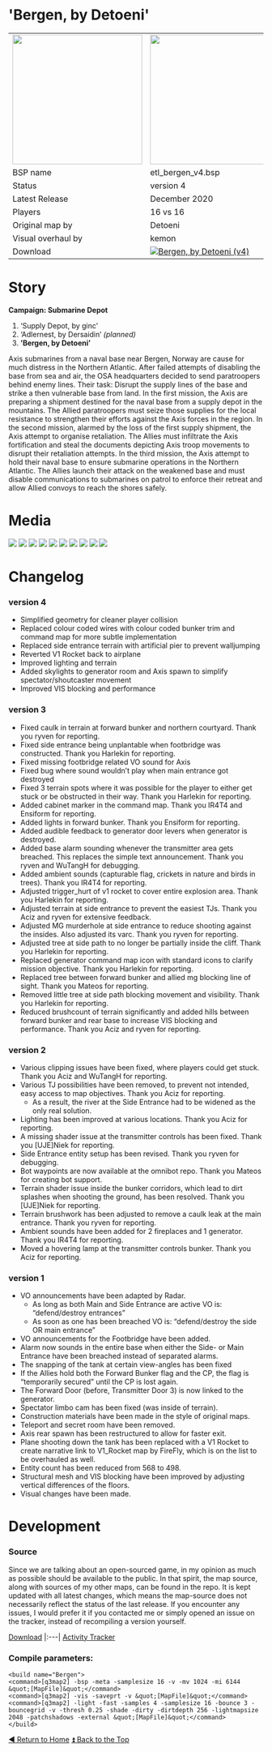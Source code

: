 'Bergen, by Detoeni'
==========

<table>
 <tr>
  <td><a href="https://i.imgur.com/EYA08uR.png"><img src="https://i.imgur.com/EYA08uR.png" width="256"/></a></td>
  <td><a href="https://i.imgur.com/nGTScDk.png"><img src="https://i.imgur.com/nGTScDk.png" width="256"/></a></td>
  <td rowspan="8"><b>Index:</b><br>
<a href="https://github.com/realkemon/home/blob/master/README.md#-cedric-aka-kemon">Home</a><br>
<ul>
 <li><a href="https://github.com/realkemon/home/blob/master/etl_bergen.md#story">Story</a></li>
 <li><a href="https://github.com/realkemon/home/blob/master/etl_bergen.md#media">Media</a></li>
 <li><a href="https://github.com/realkemon/home/blob/master/etl_bergen.md#changelog">Changelog</a></li>
 <ul>
  <li><a href="https://github.com/realkemon/home/blob/master/etl_bergen.md#version-4">version 4</a></li>
  <li><a href="https://github.com/realkemon/home/blob/master/etl_bergen.md#version-3">version 3</a></li>
  <li><a href="https://github.com/realkemon/home/blob/master/etl_bergen.md#version-2">version 2</a></li>
  <li><a href="https://github.com/realkemon/home/blob/master/etl_bergen.md#version-1">version 1</a></li>
 </ul>
 <li><a href="https://github.com/realkemon/home/blob/master/etl_bergen.md#development">Development</a></li>
 <ul>
  <li><a href="https://github.com/realkemon/home/blob/master/etl_bergen.md#specs">Specs</a></li>
  <li><a href="https://github.com/realkemon/home/blob/master/etl_bergen.md#source">Source</a></li>
  <li><a href="https://github.com/realkemon/home/blob/master/etl_bergen.md#compile-parameters">Compile Parameters</a></li>
 </ul></td>
 </tr>
 <tr>
  <td>BSP name</td>
  <td>etl_bergen_v4.bsp</td>
 </tr>
 <tr>
  <td>Status</td>
  <td>version 4</td>
 </tr>
 <tr> 
  <td>Latest Release</td>
  <td>December 2020</td>
 </tr>
 <tr>
  <td>Players</td>
  <td>16 vs 16</td>
 </tr>
 <tr>
  <td>Original map by</td>
  <td>Detoeni</td>
 </tr>
 <tr>
  <td>Visual overhaul by</td>
  <td>kemon</td>
 </tr>
 <tr>
  <td>Download</td>
  <td><a href="https://www.moddb.com/mods/etlegacy/addons/bergen-by-detoeni" title="Download Bergen, by Detoeni (v4) - Mod DB" target="_blank"><img src="https://button.moddb.com/download/medium/205558.png" alt="Bergen, by Detoeni (v4)" /></a></td>
 </tr>
</table>


Story
============

**Campaign: Submarine Depot**

1. ‘Supply Depot, by ginc’
2. ‘Adlernest, by Dersaidin’ *(planned)*
3. **’Bergen, by Detoeni’**

Axis submarines from a naval base near Bergen, Norway are cause for much distress in the Northern Atlantic. After failed attempts of disabling the base from sea and air, the OSA headquarters decided to send paratroopers behind enemy lines. Their task: Disrupt the supply lines of the base and strike a then vulnerable base from land. In the first mission, the Axis are preparing a shipment destined for the naval base from a supply depot in the mountains. The Allied paratroopers must seize those supplies for the local resistance to strengthen their efforts against the Axis forces in the region. In the second mission, alarmed by the loss of the first supply shipment, the Axis attempt to organise retaliation. The Allies must infiltrate the Axis fortification and steal the documents depicting Axis troop movements to disrupt their retaliation attempts. In the third mission, the Axis attempt to hold their naval base to ensure submarine operations in the Northern Atlantic. The Allies launch their attack on the weakened base and must disable communications to submarines on patrol to enforce their retreat and allow Allied convoys to reach the shores safely.


Media
============

<a href="https://i.imgur.com/gDswshJ.jpg"><img src="https://i.imgur.com/gDswshJ.jpg"></a>
<a href="https://i.imgur.com/lDwDWY8.jpg"><img src="https://i.imgur.com/lDwDWY8.jpg"></a>
<a href="https://i.imgur.com/PEBcWIA.jpg"><img src="https://i.imgur.com/PEBcWIA.jpg"></a>
<a href="https://i.imgur.com/1mdBOjR.jpg"><img src="https://i.imgur.com/1mdBOjR.jpg"></a>
<a href="https://i.imgur.com/z1MlwJD.jpg"><img src="https://i.imgur.com/z1MlwJD.jpg"></a>
<a href="https://i.imgur.com/Gm916Sl.jpg"><img src="https://i.imgur.com/Gm916Sl.jpg"></a>
<a href="https://i.imgur.com/6d9IUeX.jpg"><img src="https://i.imgur.com/6d9IUeX.jpg"></a>
<a href="https://i.imgur.com/7cHZFYw.jpg"><img src="https://i.imgur.com/7cHZFYw.jpg"></a>
<a href="https://i.imgur.com/AAmHJ2V.jpg"><img src="https://i.imgur.com/AAmHJ2V.jpg"></a>
<a href="https://i.imgur.com/UPs3uAH.jpg"><img src="https://i.imgur.com/UPs3uAH.jpg"></a>


Changelog
============

### version 4

* Simplified geometry for cleaner player collision
* Replaced colour coded wires with colour coded bunker trim and command map for more subtle implementation
* Replaced side entrance terrain with artificial pier to prevent walljumping
* Reverted V1 Rocket back to airplane
* Improved lighting and terrain
* Added skylights to generator room and Axis spawn to simplify spectator/shoutcaster movement
* Improved VIS blocking and performance

### version 3

* Fixed caulk in terrain at forward bunker and northern courtyard. Thank you ryven for reporting.
* Fixed side entrance being unplantable when footbridge was constructed. Thank you Harlekin for reporting.
* Fixed missing footbridge related VO sound for Axis
* Fixed bug where sound wouldn’t play when main entrance got destroyed
* Fixed 3 terrain spots where it was possible for the player to either get stuck or be obstructed in their way. Thank you Harlekin for reporting.
* Added cabinet marker in the command map. Thank you IR4T4 and Ensiform for reporting.
* Added lights in forward bunker. Thank you Ensiform for reporting.
* Added audible feedback to generator door levers when generator is destroyed.
* Added base alarm sounding whenever the transmitter area gets breached. This replaces the simple text announcement. Thank you ryven and WuTangH for debugging.
* Added ambient sounds (capturable flag, crickets in nature and birds in trees). Thank you IR4T4 for reporting.
* Adjusted trigger_hurt of v1 rocket to cover entire explosion area. Thank you Harlekin for reporting.
* Adjusted terrain at side entrance to prevent the easiest TJs. Thank you Aciz and ryven for extensive feedback.
* Adjusted MG murderhole at side entrance to reduce shooting against the insides. Also adjusted its varc. Thank you ryven for reporting.
* Adjusted tree at side path to no longer be partially inside the cliff. Thank you Harlekin for reporting.
* Replaced generator command map icon with standard icons to clarify mission objective. Thank you Harlekin for reporting.
* Replaced tree between forward bunker and allied mg blocking line of sight. Thank you Mateos for reporting.
* Removed little tree at side path blocking movement and visibility. Thank you Harlekin for reporting.
* Reduced brushcount of terrain significantly and added hills between forward bunker and rear base to increase VIS blocking and performance. Thank you Aciz and ryven for reporting.


### version 2

* Various clipping issues have been fixed, where players could get stuck. Thank you Aciz and WuTangH for reporting.
* Various TJ possibilities have been removed, to prevent not intended, easy access to map objectives. Thank you Aciz for reporting.
  * As a result, the river at the Side Entrance had to be widened as the only real solution.
* Lighting has been improved at various locations. Thank you Aciz for reporting.
* A missing shader issue at the transmitter controls has been fixed. Thank you [UJE]Niek for reporting.
* Side Entrance entity setup has been revised. Thank you ryven for debugging.
* Bot waypoints are now available at the omnibot repo. Thank you Mateos for creating bot support.
* Terrain shader issue inside the bunker corridors, which lead to dirt splashes when shooting the ground, has been resolved. Thank you [UJE]Niek for reporting.
* Terrain brushwork has been adjusted to remove a caulk leak at the main entrance. Thank you ryven for reporting.
* Ambient sounds have been added for 2 fireplaces and 1 generator. Thank you IR4T4 for reporting.
* Moved a hovering lamp at the transmitter controls bunker. Thank you Aciz for reporting.


### version 1

* VO announcements have been adapted by Radar.
  * As long as both Main and Side Entrance are active VO is: “defend/destroy entrances”
  * As soon as one has been breached VO is: “defend/destroy the side OR main entrance”
* VO announcements for the Footbridge have been added.
* Alarm now sounds in the entire base when either the Side- or Main Entrance have been breached instead of separated alarms.
* The snapping of the tank at certain view-angles has been fixed
* If the Allies hold both the Forward Bunker flag and the CP, the flag is “temporarily secured” until the CP is lost again.
* The Forward Door (before, Transmitter Door 3) is now linked to the generator.
* Spectator limbo cam has been fixed (was inside of terrain).
* Construction materials have been made in the style of original maps.
* Teleport and secret room have been removed.
* Axis rear spawn has been restructured to allow for faster exit.
* Plane shooting down the tank has been replaced with a V1 Rocket to create narrative link to V1_Rocket map by FireFly, which is on the list to be overhauled as well.
* Entity count has been reduced from 568 to 498.
* Structural mesh and VIS blocking have been improved by adjusting vertical differences of the floors.
* Visual changes have been made.


Development
============

### Source

Since we are talking about an open-sourced game, in my opinion as much as possible should be available to the public. In that spirit, the map source, along with sources of my other maps, can be found in the repo. It is kept updated with all latest changes, which means the map-source does not necessarily reflect the status of the last release. If you encounter any issues, I would prefer it if you contacted me or simply opened an issue on the tracker, instead of recompiling a version yourself.

[Download](https://github.com/realkemon/home/tree/master/maps)
|:---|
[Activity Tracker](https://github.com/realkemon/home/milestone/2)

### Compile parameters:
```
<build name="Bergen">
<command>[q3map2] -bsp -meta -samplesize 16 -v -mv 1024 -mi 6144 &quot;[MapFile]&quot;</command>
<command>[q3map2] -vis -saveprt -v &quot;[MapFile]&quot;</command>
<command>[q3map2] -light -fast -samples 4 -samplesize 16 -bounce 3 -bouncegrid -v -thresh 0.25 -shade -dirty -dirtdepth 256 -lightmapsize 2048 -patchshadows -external &quot;[MapFile]&quot;</command>
</build>
```

[:arrow_backward: Return to Home](https://github.com/realkemon/home/blob/master/README.md#-cedric-aka-kemon) [:arrow_double_up: Back to the Top](https://github.com/realkemon/home/blob/master/etl_bergen.md#)
